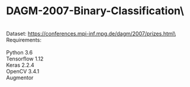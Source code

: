# DAGM-2007-Binary-Classification\
\
Dataset: https://conferences.mpi-inf.mpg.de/dagm/2007/prizes.html\
\
Requirements:\
\
Python 3.6\
Tensorflow 1.12\
Keras 2.2.4\
OpenCV 3.4.1\
Augmentor
